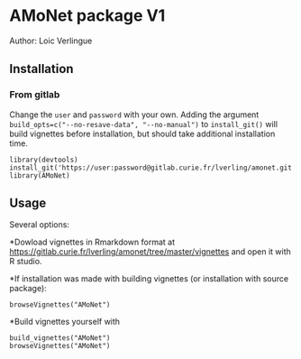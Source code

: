 # AMoNet package V1
Author: Loic Verlingue

## Installation

### From gitlab
Change the ```user``` and ```password``` with your own.
Adding the argument ```build_opts=c("--no-resave-data", "--no-manual")``` to ```install_git()``` will build vignettes before installation, but should take additional installation time.
```{r install}
library(devtools)
install_git('https://user:password@gitlab.curie.fr/lverling/amonet.git')
library(AMoNet)
```

## Usage
Several options:

*Dowload vignettes in Rmarkdown format at https://gitlab.curie.fr/lverling/amonet/tree/master/vignettes and open it with R studio.

*If installation was made with building vignettes (or installation with source package):
```{r}
browseVignettes("AMoNet")
```
*Build vignettes yourself with
```{r}
build_vignettes("AMoNet")
browseVignettes("AMoNet")
```
